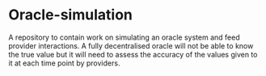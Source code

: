 # Oracle-simulation

A repository to contain work on simulating an oracle system and feed provider interactions. A fully decentralised oracle will not be able to know the true value but it will need to assess the accuracy of the values given to it at each time point by providers. 

